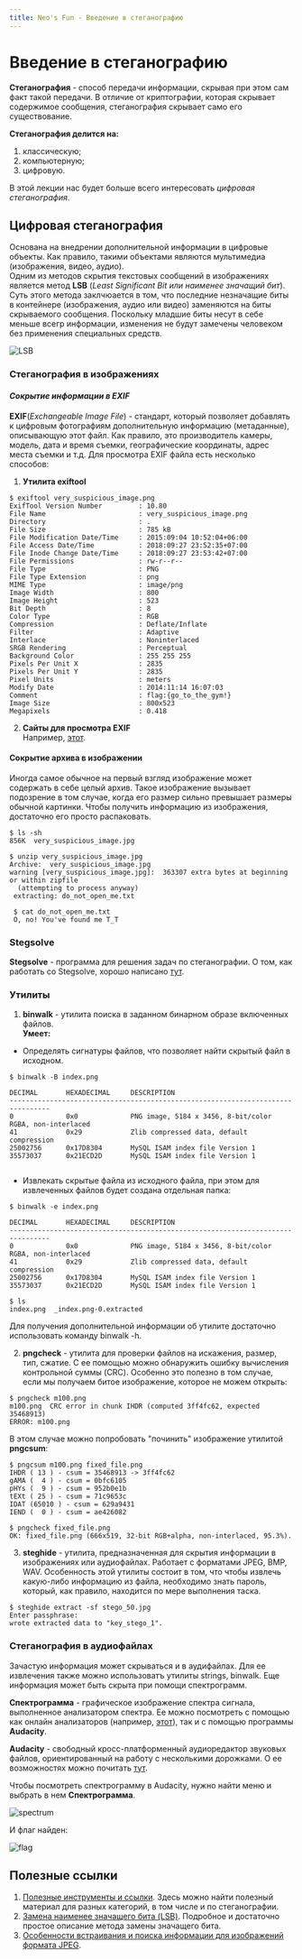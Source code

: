 ```yaml
---
title: Neo's Fun - Введение в стеганографию
--- 
```


# **Введение в стеганографию** 
**Стеганография** - способ передачи информации, скрывая при этом сам факт такой передачи. В отличие от криптографии, которая скрывает содержимое сообщения, стеганография скрывает само его существование.  

**Стеганография делится на:**
1. классическую;
2. компьютерную;
3. цифровую.

В этой лекции нас будет больше всего интересовать _цифровая стеганография_.

## **Цифровая стеганография**
Основана на внедрении дополнительной информации в цифровые объекты. Как правило, такими объектами являются мультимедиа (изображения, видео, аудио).  
Одним из методов скрытия текстовых сообщений в изображениях является метод **LSB** (_Least Significant Bit или наименее значащий бит_). Суть этого метода заклчюается в том, что последние незначащие биты в контейнере (изображения, аудио или видео) заменяются на биты скрываемого сообщения. Поскольку младшие биты несут в себе меньше всегр информации, изменения не будут замечены человеком без применения специальных средств.  
  
![LSB](https://3.bp.blogspot.com/-Y2mozhtViLQ/WnIwaQdEKfI/AAAAAAAAKGs/Z78gfWuI1bMfDeyNcCf0uBsS7Ttr6LQdgCLcBGAs/s640/encode.png)
  

### **Стеганография в изображениях**
#### ***Сокрытие информации в EXIF***
**EXIF**(_Exchangeable Image File_) - стандарт, который позволяет добавлять к цифровым фотографиям дополнительную информацию (метаданные), описывающую этот файл. Как правило, это производитель камеры, модель, дата и время съемки, географические координаты, адрес места съемки и т.д. Для просмотра EXIF файла есть несколько способов:  
1. **Утилита exiftool**  
```Shell
$ exiftool very_suspicious_image.png
ExifTool Version Number         : 10.80
File Name                       : very_suspicious_image.png
Directory                       : .
File Size                       : 785 kB
File Modification Date/Time     : 2015:09:04 10:52:04+06:00
File Access Date/Time           : 2018:09:27 23:52:35+07:00
File Inode Change Date/Time     : 2018:09:27 23:53:42+07:00
File Permissions                : rw-r--r--
File Type                       : PNG
File Type Extension             : png
MIME Type                       : image/png
Image Width                     : 800
Image Height                    : 523
Bit Depth                       : 8
Color Type                      : RGB
Compression                     : Deflate/Inflate
Filter                          : Adaptive
Interlace                       : Noninterlaced
SRGB Rendering                  : Perceptual
Background Color                : 255 255 255
Pixels Per Unit X               : 2835
Pixels Per Unit Y               : 2835
Pixel Units                     : meters
Modify Date                     : 2014:11:14 16:07:03
Comment                         : flag:{go_to_the_gym!}
Image Size                      : 800x523
Megapixels                      : 0.418
```

2. **Сайты для просмотра EXIF**   
Например, [этот](http://exif.regex.info/exif.cgi).   
  
#### **Сокрытие архива в изображении**
Иногда самое обычное на первый взгляд изображение может содержать в себе целый архив. Такое изображение вызывает подозрение в том случае, когда его размер сильно превышает размеры обычной картинки. Чтобы получить информацию из изображения, достаточно его просто распаковать.  
  
```Shell
$ ls -sh
856K  very_suspicious_image.jpg

$ unzip very_suspicious_image.jpg
Archive:  very_suspicious_image.jpg
warning [very_suspicious_image.jpg]:  363307 extra bytes at beginning or within zipfile
  (attempting to process anyway)
 extracting: do_not_open_me.txt

 $ cat do_not_open_me.txt
 O, no! You've found me T_T
```
  
### **Stegsolve**
**Stegsolve** - программа для решения задач по стеганографии. О том, как работать со Stegsolve, хорошо написано [тут](http://kmb.ufoctf.ru/stego/stegsolve/main.html).  
  
### Утилиты
1. **binwalk** - утилита поиска в заданном бинарном образе включенных файлов.  
**Умеет:**  
- Определять сигнатуры файлов, что позволяет найти скрытый файл в исходном.  
  
```Shell
$ binwalk -B index.png

DECIMAL       HEXADECIMAL     DESCRIPTION
--------------------------------------------------------------------------------
0             0x0             PNG image, 5184 x 3456, 8-bit/color RGBA, non-interlaced
41            0x29            Zlib compressed data, default compression
25002756      0x17D8304       MySQL ISAM index file Version 1
35573037      0x21ECD2D       MySQL ISAM index file Version 1


```
  
- Извлекать скрытые файла из исходного файла, при этом для извлеченных файлов будет создана отдельная папка:  
  
```Shell
$ binwalk -e index.png

DECIMAL       HEXADECIMAL     DESCRIPTION
--------------------------------------------------------------------------------
0             0x0             PNG image, 5184 x 3456, 8-bit/color RGBA, non-interlaced
41            0x29            Zlib compressed data, default compression
25002756      0x17D8304       MySQL ISAM index file Version 1
35573037      0x21ECD2D       MySQL ISAM index file Version 1

$ ls
index.png  _index.png-0.extracted
```
  
Для получения дополнительной информации об утилите достаточно использовать команду binwalk -h.  
  
2. **pngcheck** - утилита для проверки файлов на искажения, размер, тип, сжатие. С ее помощью можно обнаружить ошибку вычисления контрольной суммы (CRC). Особенно это полезно в том случае, если мы получаем битое изображение, которое не можем открыть:  
  
```Shell
$ pngcheck m100.png
m100.png  CRC error in chunk IHDR (computed 3ff4fc62, expected 35468913)
ERROR: m100.png
```
  
В этом случае можно попробовать "починить" изображение утилитой **pngcsum**:  
  
```Shell
$ pngcsum m100.png fixed_file.png
IHDR ( 13 ) - csum = 35468913 -> 3ff4fc62
gAMA (  4 ) - csum = 0bfc6105
pHYs (  9 ) - csum = 952b0e1b
tEXt ( 25 ) - csum = 71c9653c
IDAT (65010 ) - csum = 629a9431
IEND (  0 ) - csum = ae426082

$ pngcheck fixed_file.png
OK: fixed_file.png (666x519, 32-bit RGB+alpha, non-interlaced, 95.3%).
```
  
3. **steghide** - утилита, предназначенная для скрытия информации в изображениях или аудиофайлах. Работает с форматами JPEG, BMP, WAV. Особенность этой утилиты состоит в том, что чтобы извлечь какую-либо информацию из файла, необходимо знать пароль, который, как правило, находится по мере выполнения таска.
  
```Shell
$ steghide extract -sf stego_50.jpg
Enter passphrase: 
wrote extracted data to "key_stego_1".
```
  
### **Стеганография в аудиофайлах**
Зачастую информация может скрываться и в аудифайлах. Для ее извлечения также можно использоватъ утилиты strings, binwalk. Еще информация может быть скрыта при помощи спектрограмм.  
   
**Спектрограмма** -  графическое изображение спектра сигнала, выполненное анализатором спектра. Ее можно посмотреть с помощью как онлайн анализаторов (например, [этот](https://academo.org/demos/spectrum-analyzer/)), так и с помощью программы **Audacity**.  
  
**Audacity** - свободный кросс-платформенный аудиоредактор звуковых файлов, ориентированный на работу с несколькими дорожками. О ее возможностях можно почитать [тут](http://audacity-free.ru/).  
  
  
  Чтобы посмотреть спектрограмму в Audacity, нужно найти меню и выбрать в нем **Спектрограмма**.  
    
  ![spectrum](/files/spectrum.png)

  И флаг найден:  

  ![flag](/files/spectrum_flag.png)

  
## **Полезные ссылки**
1. [Полезные инструменты и ссылки](https://resources.infosecinstitute.com/tools-of-trade-and-resources-to-prepare-in-a-hacker-ctf-competition-or-challenge/#gref). Здесь можно найти полезный материал для разных категорий, в том числе и по стеганографии.
2. [Замена наименее значащего бита (LSB)](http://www.nestego.ru/2012/07/lsb.html). Подробное и достаточно простое описание метода замены значащего бита.
3. [Особенности встраивания и поиска информации для изображений формата JPEG](http://www.nestego.ru/2012/09/jpeg.html).







